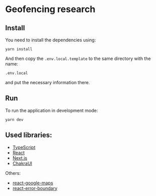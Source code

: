 # Geofencing research

## Install

You need to install the dependencies using:

```
yarn install
```

And then copy the `.env.local.template` to the same directory with the name:

```
.env.local
```

and put the necessary information there.

## Run

To run the application in development mode:

```
yarn dev
```

## Used libraries:

- [TypeScript](https://www.typescriptlang.org/docs/)
- [React](https://reactjs.org/docs/getting-started.html)
- [Next.js](https://nextjs.org/docs)
- [ChakraUI](https://chakra-ui.com/docs/components)

Others:

- [react-google-maps](https://www.npmjs.com/package/google-map-react)
- [react-error-boundary](https://www.npmjs.com/package/react-error-boundary?activeTab=dependencies)
